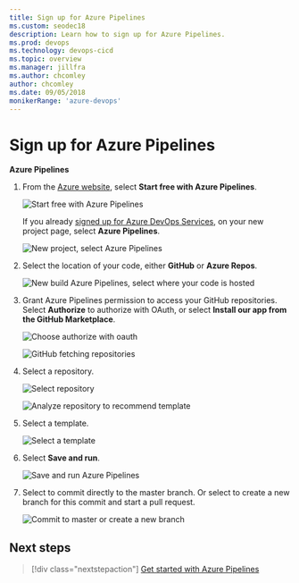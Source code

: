 ```yaml
---
title: Sign up for Azure Pipelines
ms.custom: seodec18
description: Learn how to sign up for Azure Pipelines.
ms.prod: devops
ms.technology: devops-cicd
ms.topic: overview
ms.manager: jillfra
ms.author: chcomley
author: chcomley
ms.date: 09/05/2018
monikerRange: 'azure-devops'
---
```


# Sign up for Azure Pipelines

**Azure Pipelines**

1. From the [Azure website](https://azure.microsoft.com/services/devops/pipelines/), select **Start free with Azure Pipelines**.

   ![Start free with Azure Pipelines](../../_shared/_img/start-free-with-azure-pipelines.png)

   If you already [signed up for Azure DevOps Services](../../user-guide/sign-up-invite-teammates.md), on your new project page, select **Azure Pipelines**.

   ![New project, select Azure Pipelines](../_img/new-project-select-pipelines.png)

2. Select the location of your code, either **GitHub** or **Azure Repos**.

   ![New build Azure Pipelines, select where your code is hosted](../_img/new-build-pipelines.png)

3. Grant Azure Pipelines permission to access your GitHub repositories. Select **Authorize** to authorize with OAuth, or select **Install our app from the GitHub Marketplace**.

   ![Choose authorize with oauth](../_img/choose-authorize-with-oauth.png)

   ![GitHub fetching repositories](../_img/github-fetching-repositiories.png)

4.  Select a repository.

    ![Select repository](../_img/select-repository-pipelines.png)

    ![Analyze repository to recommend template](../_img/analyzing-repository-to-recommend-template.png)

5. Select a template.

   ![Select a template](../_img/choose-template.png)

6. Select **Save and run**.

   ![Save and run Azure Pipelines](../_img/save-and-run-azure-pipelines.png)

7. Select to commit directly to the master branch. Or select to create a new branch for this commit and start a pull request.

   ![Commit to master or create a new branch](../_img/commit-to-master-or-create-new-branch.png)


## Next steps

> [!div class="nextstepaction"]
> [Get started with Azure Pipelines](../get-started/pipelines-get-started.md)